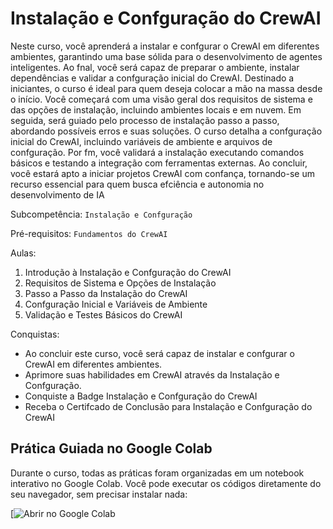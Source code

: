 # Instalação e Confguração do CrewAI

Neste curso, você aprenderá a instalar e confgurar o CrewAI em diferentes ambientes, garantindo uma base
sólida para o desenvolvimento de agentes inteligentes. Ao fnal, você será capaz de preparar o ambiente,
instalar dependências e validar a confguração inicial do CrewAI. Destinado a iniciantes, o curso é ideal para
quem deseja colocar a mão na massa desde o início. Você começará com uma visão geral dos requisitos
de sistema e das opções de instalação, incluindo ambientes locais e em nuvem. Em seguida, será guiado
pelo processo de instalação passo a passo, abordando possíveis erros e suas soluções. O curso detalha a
confguração inicial do CrewAI, incluindo variáveis de ambiente e arquivos de confguração. Por fm, você
validará a instalação executando comandos básicos e testando a integração com ferramentas externas. Ao
concluir, você estará apto a iniciar projetos CrewAI com confança, tornando-se um recurso essencial para
quem busca efciência e autonomia no desenvolvimento de IA

Subcompetência: `Instalação e Confguração`

Pré-requisitos: `Fundamentos do CrewAI`

Aulas:
1. Introdução à Instalação e Confguração do CrewAI
2. Requisitos de Sistema e Opções de Instalação
3. Passo a Passo da Instalação do CrewAI
4. Confguração Inicial e Variáveis de Ambiente
5. Validação e Testes Básicos do CrewAI
   
Conquistas:
- Ao concluir este curso, você será capaz de instalar e confgurar o CrewAI em diferentes ambientes.
- Aprimore suas habilidades em CrewAI através da Instalação e Confguração.
- Conquiste a Badge Instalação e Confguração do CrewAI
- Receba o Certifcado de Conclusão para Instalação e Confguração do CrewAI

## Prática Guiada no Google Colab

Durante o curso, todas as práticas foram organizadas em um notebook interativo no Google Colab. Você pode executar os códigos diretamente do seu navegador, sem precisar instalar nada:

[![Abrir no Google Colab](https://colab.research.google.com/drive/13HpWT0O70WIIirV3nrO39ZFapzi111Fw?usp=sharing)

